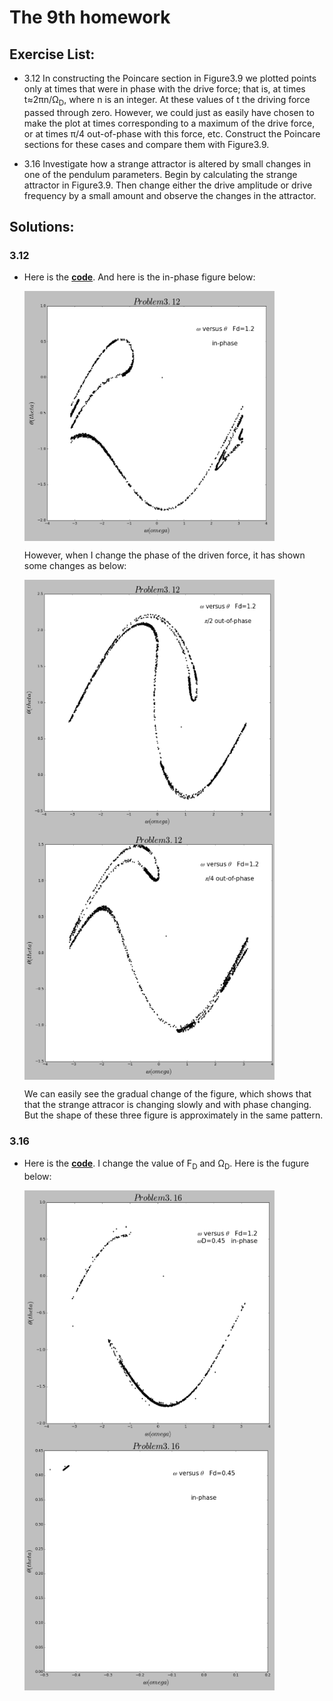 # The 9th homework

## Exercise List:

- 3.12 In constructing the Poincare section in Figure3.9 we plotted points only at times that were in phase with the drive force; that is, at times t≈2πn/Ω<sub>D</sub>, where n is an integer. At these values of t the driving force passed through zero. However, we could just as easily have chosen to make the plot at times corresponding to a maximum of the drive force, or at times π/4 out-of-phase with this force, etc. Construct the Poincare sections for these cases and compare them with Figure3.9.

- 3.16 Investigate how a strange attractor is altered by small changes in one of the pendulum parameters. Begin by calculating the strange attractor in Figure3.9. Then change either the drive amplitude or drive frequency by a small amount and observe the changes in the attractor.

## Solutions:

### 3.12
- Here is the [**code**](code/problem3.12.py). And here is the in-phase figure below:

  <img src="img/3.12_0.png" width = "400" height = "400" alt="Problem1.3" align=center />

  However, when I change the phase of the driven force, it has shown some changes as below:
 
  <img src="img/3.12_1.png" width = "400" height = "400" alt="Problem1.3" align=center />
  <img src="img/3.12_2.png" width = "400" height = "400" alt="Problem1.3" align=center />

  We can easily see the gradual change of the figure, which shows that that the strange attracor is changing slowly and with phase changing. But the shape of these three figure is approximately in the same pattern.

### 3.16
- Here is the [**code**](code/problem3.16.py). I change the value of F<sub>D</sub> and Ω<sub>D</sub>. Here is the fugure below:

  <img src="img/3.16_1.png" width = "400" height = "400" alt="Problem1.3" align=center />
  <img src="img/3.16_2.png" width = "400" height = "400" alt="Problem1.3" align=center />
